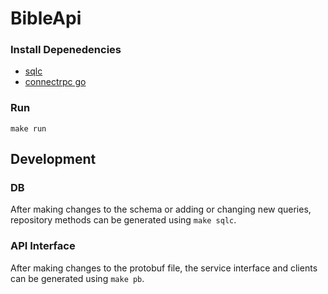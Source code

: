 # BibleApi

### Install Depenedencies

- [sqlc](https://docs.sqlc.dev/en/latest/overview/install.html)
- [connectrpc go](https://connectrpc.com/docs/go/getting-started)

### Run

```
make run
```

## Development

### DB

After making changes to the schema or adding or changing new queries, repository methods can be generated using `make sqlc`.

### API Interface

After making changes to the protobuf file, the service interface and clients can be generated using `make pb`.
